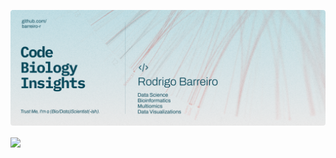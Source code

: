
![github-banner](./github-banner.png)

<a href="https://github.com/barreiro-r">
  <img height=200 align="center" src="https://github-readme-stats.vercel.app/api?username=barreiro-r&hide_rank=true&show_icons=true&text_bold=false&bg_color=2C3038&icon_color=62BBB9&title_color=cdd9e5&text_color=cdd9e5&border_color=3d444d&hide=prs,issues,contribs&hide_title=true" />
</a>